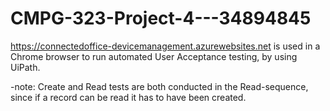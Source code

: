 # CMPG-323-Project-4---34894845
https://connectedoffice-devicemanagement.azurewebsites.net is used in a Chrome browser to run automated User Acceptance testing, by using UiPath.

-note: Create and Read tests are both conducted in the Read-sequence, since if a record can be read it has to have been created.
